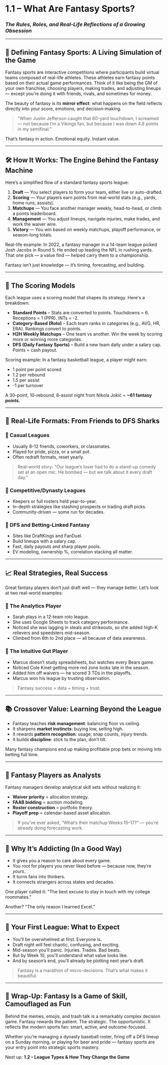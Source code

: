 # 1.1 – What Are Fantasy Sports?

### *The Rules, Roles, and Real-Life Reflections of a Growing Obsession*

---

## 🧩 Defining Fantasy Sports: A Living Simulation of the Game

Fantasy sports are interactive competitions where participants build virtual teams composed of real-life athletes. These athletes earn fantasy points based on their actual game performances. Think of it like being the GM of your own franchise, choosing players, making trades, and adjusting lineups — except you’re doing it with friends, rivals, and sometimes for money.

The beauty of fantasy is its **mirror effect**: what happens on the field reflects directly into your score, emotions, and decision-making.

> "When Justin Jefferson caught that 60-yard touchdown, I screamed — not because I’m a Vikings fan, but because I was down 4.8 points in my semifinal."

That’s fantasy in action. Emotional equity. Instant value.

---

## 🛠️ How It Works: The Engine Behind the Fantasy Machine

Here’s a simplified flow of a standard fantasy sports league:

1. **Draft** — You select players to form your team, either live or auto-drafted.
2. **Scoring** — Your players earn points from real-world stats (e.g., yards, home runs, assists).
3. **Matchups** — You face another manager weekly, head-to-head, or climb a points leaderboard.
4. **Management** — You adjust lineups, navigate injuries, make trades, and work the waiver wire.
5. **Victory** — You win based on weekly matchups, playoff performance, or season-long totals.

Real-life example: In 2022, a fantasy manager in a 14-team league picked Josh Jacobs in Round 5. He ended up leading the NFL in rushing yards. That one pick — a value find — helped carry them to a championship.

Fantasy isn’t just knowledge — it’s timing, forecasting, and building.

---

## 🔢 The Scoring Models

Each league uses a scoring model that shapes its strategy. Here's a breakdown:

* **Standard Points** – Stats are converted to points. Touchdowns = 6. Receptions = 1 (PPR). INTs = -2.
* **Category-Based (Roto)** – Each team ranks in categories (e.g., AVG, HR, ERA). Rankings convert to points.
* **H2H Weekly Matchups** – One team vs another. Win the week by scoring more or winning more categories.
* **DFS (Daily Fantasy Sports)** – Build a new team daily under a salary cap. Points = cash payout.

Scoring example: In a fantasy basketball league, a player might earn:

* 1 point per point scored
* 1.2 per rebound
* 1.5 per assist
* -1 per turnover

A 30-point, 10-rebound, 8-assist night from Nikola Jokić = **\~61 fantasy points.**

---

## 📂 Real-Life Formats: From Friends to DFS Sharks

### 🎉 Casual Leagues

* Usually 8–12 friends, coworkers, or classmates.
* Played for pride, pizza, or a small pot.
* Often redraft formats, reset yearly.

> Real-world story: "Our league’s loser had to do a stand-up comedy set at an open mic. He bombed — but we talk about it every draft day."

### 🧠 Competitive/Dynasty Leagues

* Keepers or full rosters held year-to-year.
* In-depth strategies like stashing prospects or trading draft picks.
* Community-driven — some run for decades.

### 💸 DFS and Betting-Linked Fantasy

* Sites like DraftKings and FanDuel.
* Build lineups with a salary cap.
* Fast, daily payouts and sharp player pools.
* EV modeling, ownership %, correlation stacking all matter.

---

## 📈 Real Strategies, Real Success

Great fantasy players don’t just draft well — they manage better. Let’s look at two real-world examples:

### 🧠 The Analytics Player

* Sarah plays in a 12-team roto league.
* She uses Google Sheets to track category performance.
* Noticed she was lagging in steals and strikeouts, so she added high-K relievers and speedsters mid-season.
* Climbed from 6th to 2nd place — all because of data awareness.

### 🧠 The Intuitive Gut Player

* Marcus doesn’t study spreadsheets, but watches every Bears game.
* Noticed Cole Kmet getting more red zone looks late in the season.
* Added him off waivers — he scored 3 TDs in the playoffs.
* Marcus won his league by trusting observation.

> Fantasy success = data + timing + trust.

---

## 📚 Crossover Value: Learning Beyond the League

* Fantasy teaches **risk management**: balancing floor vs ceiling.
* It sharpens **market instincts**: buying low, selling high.
* It rewards **pattern recognition**: usage, snap counts, injury trends.
* It builds **discipline**: stick to the plan, don’t tilt.

Many fantasy champions end up making profitable prop bets or moving into betting full time.

---

## 🧠 Fantasy Players as Analysts

Fantasy managers develop analytical skill sets without realizing it:

* **Waiver priority** = allocation strategy.
* **FAAB bidding** = auction modeling.
* **Roster construction** = portfolio theory.
* **Playoff prep** = calendar-based asset allocation.

> If you’ve ever asked, “What’s their matchup Weeks 15–17?” — you’re already doing forecasting work.

---

## 🧲 Why It’s Addicting (In a Good Way)

* It gives you a reason to care about every game.
* You root for players you never liked before — because now, they’re *yours*.
* It turns fans into thinkers.
* It connects strangers across states and decades.

One player called it: "The best excuse to stay in touch with my college roommates."

Another? "The only reason I learned Excel."

---

## 🚪 Your First League: What to Expect

* You’ll be overwhelmed at first. Everyone is.
* Draft night will feel chaotic, confusing, and exciting.
* Mid-season you’ll panic. Injuries. Trades. Bad beats.
* But by Week 10, you’ll understand what value looks like.
* And by season’s end, you’ll already be plotting next year’s draft.

> Fantasy is a marathon of micro-decisions. That’s what makes it beautiful.

---

## 🧭 Wrap-Up: Fantasy Is a Game of Skill, Camouflaged as Fun

Behind the memes, emojis, and trash talk is a remarkably complex decision game. Fantasy rewards the patient. The strategic. The opportunistic. It reflects the modern sports fan: smart, active, and outcome-focused.

Whether you’re managing a dynasty baseball roster, firing off a DFS lineup on a Sunday morning, or playing for beer and pride — fantasy sports are your entry point into strategic sports mastery.

Next up: **1.2 – League Types & How They Change the Game**
